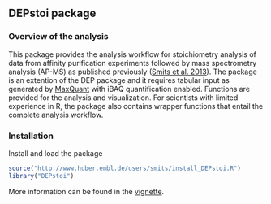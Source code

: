## DEPstoi package

### Overview of the analysis

This package provides the analysis workflow for stoichiometry
analysis of data from affinity purification experiments followed
by mass spectrometry analysis (AP-MS) as published previously 
([Smits et al. 2013](http://nar.oxfordjournals.org/content/41/1/e28.long)).
The package is an extention of the DEP
package and it requires tabular input as generated by
[MaxQuant](http://www.nature.com/nbt/journal/v26/n12/full/nbt.1511.html)
with iBAQ quantification enabled. Functions are provided for the analysis
and visualization. For scientists with limited experience in R,
the package also contains wrapper functions that entail the complete
analysis workflow.

### Installation

Install and load the package

``` r
source("http://www.huber.embl.de/users/smits/install_DEPstoi.R")
library("DEPstoi")
```

More information can be found in the [vignette](http://www.huber.embl.de/users/smits/DEPstoi.html).
